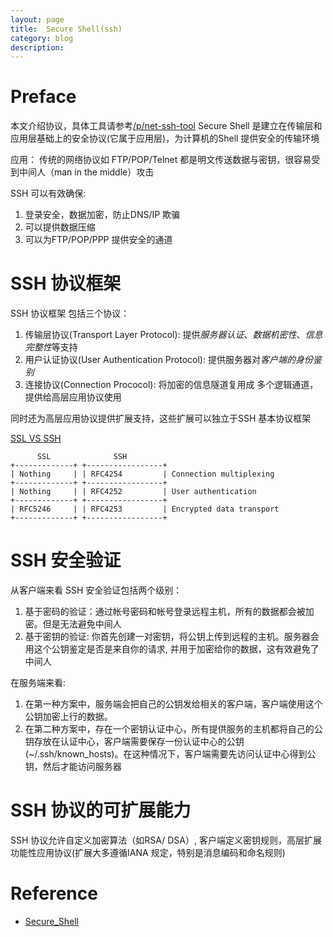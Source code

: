 ```yaml
---
layout: page
title:	Secure Shell(ssh)
category: blog
description:
---
```

# Preface
本文介绍协议，具体工具请参考[/p/net-ssh-tool](/p/net-ssh-tool)
Secure Shell 是建立在传输层和应用层基础上的安全协议(它属于应用层)，为计算机的Shell 提供安全的传输环境

应用：
传统的网络协议如 FTP/POP/Telnet 都是明文传送数据与密钥，很容易受到中间人（man in the middle）攻击

SSH 可以有效确保:

1. 登录安全，数据加密，防止DNS/IP 欺骗
2. 可以提供数据压缩
3. 可以为FTP/POP/PPP 提供安全的通道

# SSH 协议框架
SSH 协议框架 包括三个协议：

1. 传输层协议(Transport Layer Protocol): 提供*服务器认证*、*数据机密性*、*信息完整性*等支持
2. 用户认证协议(User Authentication Protocol): 提供服务器对*客户端的身份鉴别*
3. 连接协议(Connection Prococol): 将加密的信息隧道复用成 多个逻辑通道，提供给高层应用协议使用

同时还为高层应用协议提供扩展支持，这些扩展可以独立于SSH 基本协议框架

[SSL VS SSH](http://security.stackexchange.com/questions/1599/what-is-the-difference-between-ssl-vs-ssh-which-is-more-secure)

		  SSL              SSH
	+-------------+ +-----------------+
	| Nothing     | | RFC4254         | Connection multiplexing
	+-------------+ +-----------------+
	| Nothing     | | RFC4252         | User authentication
	+-------------+ +-----------------+
	| RFC5246     | | RFC4253         | Encrypted data transport
	+-------------+ +-----------------+

# SSH 安全验证
从客户端来看 SSH 安全验证包括两个级别：

1. 基于密码的验证：通过帐号密码和帐号登录远程主机，所有的数据都会被加密。但是无法避免中间人
2. 基于密钥的验证: 你首先创建一对密钥，将公钥上传到远程的主机。服务器会用这个公钥鉴定是否是来自你的请求, 并用于加密给你的数据，这有效避免了中间人

在服务端来看:

1. 在第一种方案中，服务端会把自己的公钥发给相关的客户端，客户端使用这个公钥加密上行的数据。
1. 在第二种方案中，存在一个密钥认证中心，所有提供服务的主机都将自己的公钥存放在认证中心，客户端需要保存一份认证中心的公钥(~/.ssh/known_hosts)。在这种情况下，客户端需要先访问认证中心得到公钥，然后才能访问服务器

# SSH 协议的可扩展能力
SSH 协议允许自定义加密算法（如RSA/ DSA）, 客户端定义密钥规则，高层扩展功能性应用协议(扩展大多遵循IANA 规定，特别是消息编码和命名规则)

# Reference
- [Secure_Shell]

[Secure_Shell]: http://zh.wikipedia.org/wiki/Secure_Shell
